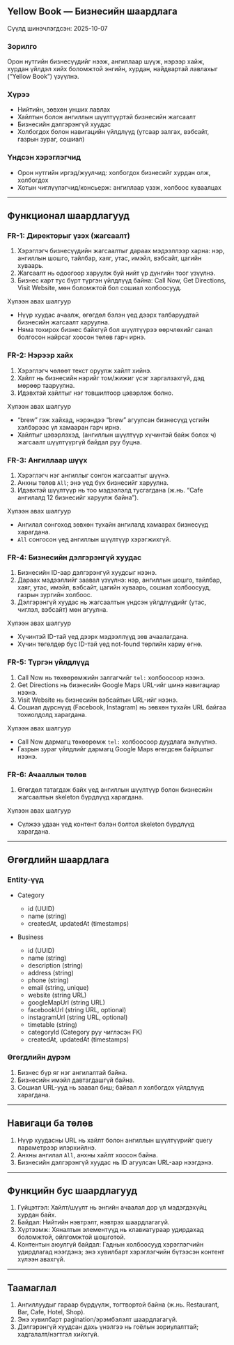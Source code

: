 ## Yellow Book — Бизнесийн шаардлага

Сүүлд шинэчлэгдсэн: 2025-10-07

### Зорилго
Орон нутгийн бизнесүүдийг нээж, ангиллаар шүүж, нэрээр хайж, хурдан үйлдэл хийх боломжтой энгийн, хурдан, найдвартай лавлахыг (“Yellow Book”) үзүүлнэ.

### Хүрээ
- Нийтийн, зөвхөн унших лавлах
- Хайлтын болон ангиллын шүүлтүүртэй бизнесийн жагсаалт
- Бизнесийн дэлгэрэнгүй хуудас
- Холбогдох болон навигацийн үйлдлүүд (утсаар залгах, вэбсайт, газрын зураг, сошиал)

### Үндсэн хэрэглэгчид
- Орон нутгийн иргэд/жуулчид: холбогдох бизнесийг хурдан олж, холбогдох
- Хотын чиглүүлэгчид/консьерж: ангиллаар үзэж, холбоос хуваалцах

---

## Функционал шаардлагууд

### FR-1: Директорыг үзэх (жагсаалт)
1. Хэрэглэгч бизнесүүдийн жагсаалтыг дараах мэдээллээр харна: нэр, ангиллын шошго, тайлбар, хаяг, утас, имэйл, вэбсайт, цагийн хуваарь.
2. Жагсаалт нь одоогоор харуулж буй нийт үр дүнгийн тоог үзүүлнэ.
3. Бизнес карт тус бүрт түргэн үйлдлүүд байна: Call Now, Get Directions, Visit Website, мөн боломжтой бол сошиал холбоосууд.

Хүлээн авах шалгуур
- Нүүр хуудас ачаалж, өгөгдөл бэлэн үед дээрх талбаруудтай бизнесийн жагсаалт харуулна.
- Няма тохирох бизнес байхгүй бол шүүлтүүрээ өөрчлөхийг санал болгосон найрсаг хоосон төлөв гарч ирнэ.

### FR-2: Нэрээр хайх
1. Хэрэглэгч чөлөөт текст оруулж хайлт хийнэ.
2. Хайлт нь бизнесийн нэрийг том/жижиг үсэг харгалзахгүй, дэд мөрөөр тааруулна.
3. Идэвхтэй хайлтыг нэг товшилтоор цэвэрлэж болно.

Хүлээн авах шалгуур
- “brew” гэж хайхад, нэрэндээ “brew” агуулсан бизнесүүд үсгийн хэлбэрээс үл хамааран гарч ирнэ.
- Хайлтыг цэвэрлэхэд, (ангиллын шүүлтүүр хүчинтэй байж болох ч) жагсаалт шүүлтүүргүй байдал руу буцна.

### FR-3: Ангиллаар шүүх
1. Хэрэглэгч нэг ангиллыг сонгон жагсаалтыг шүүнэ.
2. Анхны төлөв `All`; энэ үед бүх бизнесийг харуулна.
3. Идэвхтэй шүүлтүүр нь тоо мэдээлэлд тусгагдана (ж.нь. “Cafe ангилалд 12 бизнесийг харуулж байна”).

Хүлээн авах шалгуур
- Ангилал сонгоход зөвхөн тухайн ангилалд хамаарах бизнесүүд харагдана.
- `All` сонгосон үед ангиллын шүүлтүүр хэрэгжихгүй.

### FR-4: Бизнесийн дэлгэрэнгүй хуудас
1. Бизнесийн ID-аар дэлгэрэнгүй хуудсыг нээнэ.
2. Дараах мэдээллийг заавал үзүүлнэ: нэр, ангиллын шошго, тайлбар, хаяг, утас, имэйл, вэбсайт, цагийн хуваарь, сошиал холбоосууд, газрын зургийн холбоос.
3. Дэлгэрэнгүй хуудас нь жагсаалтын үндсэн үйлдлүүдийг (утас, чиглэл, вэбсайт) мөн агуулна.

Хүлээн авах шалгуур
- Хүчинтэй ID-тай үед дээрх мэдээллүүд зөв ачаалагдана.
- Хүчин төгөлдөр бус ID-тай үед not-found төрлийн хариу өгнө.

### FR-5: Түргэн үйлдлүүд
1. Call Now нь төхөөрөмжийн залгагчийг `tel:` холбоосоор нээнэ.
2. Get Directions нь бизнесийн Google Maps URL-ийг шинэ навигациар нээнэ.
3. Visit Website нь бизнесийн вэбсайтын URL-ийг нээнэ.
4. Сошиал дүрснүүд (Facebook, Instagram) нь зөвхөн тухайн URL байгаа тохиолдолд харагдана.

Хүлээн авах шалгуур
- Call Now дармагц төхөөрөмж `tel:` холбоосоор дуудлага эхлүүлнэ.
- Газрын зураг үйлдлийг дармагц Google Maps өгөгдсөн байршлыг нээнэ.

### FR-6: Ачааллын төлөв
1. Өгөгдөл татагдаж байх үед ангиллын шүүлтүүр болон бизнесийн жагсаалтын skeleton бүрдлүүд харагдана.

Хүлээн авах шалгуур
- Сүлжээ удаан үед контент бэлэн болтол skeleton бүрдлүүд харагдана.

---

## Өгөгдлийн шаардлага

### Entity-үүд
- Category
  - id (UUID)
  - name (string)
  - createdAt, updatedAt (timestamps)

- Business
  - id (UUID)
  - name (string)
  - description (string)
  - address (string)
  - phone (string)
  - email (string, unique)
  - website (string URL)
  - googleMapUrl (string URL)
  - facebookUrl (string URL, optional)
  - instagramUrl (string URL, optional)
  - timetable (string)
  - categoryId (Category руу чиглэсэн FK)
  - createdAt, updatedAt (timestamps)

### Өгөгдлийн дүрэм
1. Бизнес бүр яг нэг ангилалтай байна.
2. Бизнесийн имэйл давтагдашгүй байна.
3. Сошиал URL-ууд нь заавал биш; байвал л холбогдох үйлдлүүд харагдана.

---

## Навигаци ба төлөв
1. Нүүр хуудасны URL нь хайлт болон ангиллын шүүлтүүрийг query параметрээр илэрхийлнэ.
2. Анхны ангилал `All`, анхны хайлт хоосон байна.
3. Бизнесийн дэлгэрэнгүй хуудас нь ID агуулсан URL-аар нээгдэнэ.

---

## Функцийн бус шаардлагууд
1. Гүйцэтгэл: Хайлт/шүүлт нь энгийн ачаалал дор үл мэдэгдэхүйц хурдан байх.
2. Байдал: Нийтийн нэвтрэлт, нэвтрэх шаардлагагүй.
3. Хүртээмж: Хяналтын элементүүд нь клавиатураар удирдахад боломжтой, ойлгомжтой шошготой.
4. Контентын аюулгүй байдал: Гаднын холбоосууд хэрэглэгчийн удирдлагад нээгдэнэ; энэ хувилбарт хэрэглэгчийн бүтээсэн контент хүлээн авахгүй.

---

## Таамаглал
1. Ангиллуудыг гараар бүрдүүлж, тогтвортой байна (ж.нь. Restaurant, Bar, Cafe, Hotel, Shop).
2. Энэ хувилбарт pagination/эрэмбэлэлт шаардлагагүй.
3. Дэлгэрэнгүй хуудсан дахь үнэлгээ нь гоёлын зориулалттай; хадгалалт/нэгтгэл хийхгүй.

